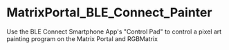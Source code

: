 # MatrixPortal_BLE_Connect_Painter
Use the BLE Connect Smartphone App's "Control Pad" to control a pixel art painting program on the Matrix Portal and RGBMatrix
